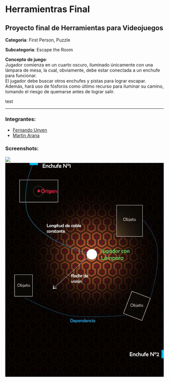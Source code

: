 # Herramientras Final

## Proyecto final de Herramientas para Videojuegos

**Categoria**: First Person, Puzzle

**Subcategoria**: Escape the Room

**Concepto de juego**:<br>
Jugador comienza en un cuarto oscuro, iluminado únicamente con una lámpara de mesa, la cual, obviamente, debe estar conectada a un enchufe para funcionar. <br>
El jugador debe buscar otros enchufes y pistas para lograr escapar. Además, hará uso de fósforos como último recurso para iluminar su camino, tomando el riesgo de quemarse antes de lograr salir.

test

<hr>

### Integrantes:
- [Fernando Unyen](https://twitter.com/fernandounyen)
- [Martin Arana](https://twitter.com/Trino____)

### Screenshots:
![](https://github.com/xShuugo/HerramientrasFinal/blob/master/Screenshots/Dise%C3%B1o_v01.png)
![](https://github.com/xShuugo/HerramientrasFinal/blob/master/Screenshots/Juego_v01.jpg)
